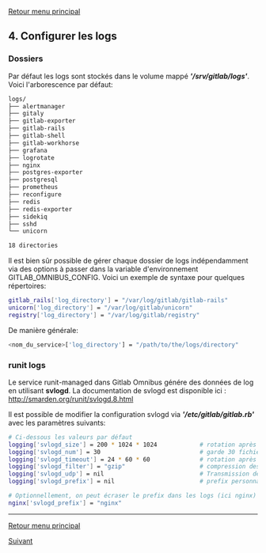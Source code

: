 [Retour menu principal](../README.md)

## 4. Configurer les logs
### Dossiers

Par défaut les logs sont stockés dans le volume mappé _**'/srv/gitlab/logs'**_. Voici l'arborescence par défaut:

```bash
logs/
├── alertmanager
├── gitaly
├── gitlab-exporter
├── gitlab-rails
├── gitlab-shell
├── gitlab-workhorse
├── grafana
├── logrotate
├── nginx
├── postgres-exporter
├── postgresql
├── prometheus
├── reconfigure
├── redis
├── redis-exporter
├── sidekiq
├── sshd
└── unicorn

18 directories
```
Il est bien sûr possible de gérer chaque dossier de logs indépendamment via des options à passer dans la variable d'environnement GITLAB_OMNIBUS_CONFIG. Voici un exemple de syntaxe pour quelques répertoires:
```bash
gitlab_rails['log_directory'] = "/var/log/gitlab/gitlab-rails"
unicorn['log_directory'] = "/var/log/gitlab/unicorn"
registry['log_directory'] = "/var/log/gitlab/registry"
```
De manière générale:
```bash
<nom_du_service>['log_directory'] = "/path/to/the/logs/directory"
```
### runit logs

Le service runit-managed dans Gitlab Omnibus génére des données de log en utilisant **svlogd**. La documentation de svlogd est disponible ici : http://smarden.org/runit/svlogd.8.html

Il est possible de modifier la configuration svlogd via _**'/etc/gitlab/gitlab.rb'**_ avec les paramètres suivants:

```bash
# Ci-dessous les valeurs par défaut
logging['svlogd_size'] = 200 * 1024 * 1024            # rotation après 200 MB de données log
logging['svlogd_num'] = 30                            # garde 30 fichiers de rotation log
logging['svlogd_timeout'] = 24 * 60 * 60              # rotation après 24 heures
logging['svlogd_filter'] = "gzip"                     # compression des logs en GZIP
logging['svlogd_udp'] = nil                           # Transmission des logs via UDP
logging['svlogd_prefix'] = nil                        # prefix personnalisé pour les messages logs

# Optionnellement, on peut écraser le prefix dans les logs (ici nginx) 
nginx['svlogd_prefix'] = "nginx"
```
---------------------------------------------------------------------------------------------------------------------------------

[Retour menu principal](../README.md)

[Suivant](05-PostgreSQL-BDD.md)
